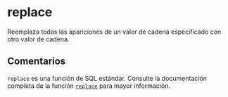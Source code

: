 ﻿---
SidebarGroup: "Funciones de texto"
Autogenerated: true
---

# replace

Reemplaza todas las apariciones de un valor de cadena especificado con otro valor de cadena.

## Comentarios 

`replace` es una función de SQL estándar. Consulte la documentación completa de la función [`replace`](https://learn.microsoft.com/es-es/sql/t-sql/functions/replace-transact-sql) para mayor información.

